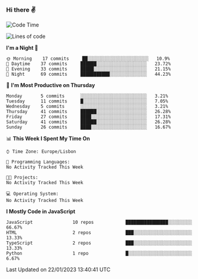### Hi there :v:

<!--
**eusebioaddsilva/eusebioaddsilva** is a ✨ _special_ ✨ repository because its `README.md` (this file) appears on your GitHub profile.

<!--START_SECTION:waka-->
![Code Time](http://img.shields.io/badge/Code%20Time-35%20hrs%2012%20mins-blue)

![Lines of code](https://img.shields.io/badge/From%20Hello%20World%20I%27ve%20Written-658%20Thousand%20lines%20of%20code-blue)

**I'm a Night 🦉** 

```text
🌞 Morning    17 commits     ██░░░░░░░░░░░░░░░░░░░░░░░   10.9% 
🌆 Daytime    37 commits     ██████░░░░░░░░░░░░░░░░░░░   23.72% 
🌃 Evening    33 commits     █████░░░░░░░░░░░░░░░░░░░░   21.15% 
🌙 Night      69 commits     ███████████░░░░░░░░░░░░░░   44.23%

```
📅 **I'm Most Productive on Thursday** 

```text
Monday       5 commits      ░░░░░░░░░░░░░░░░░░░░░░░░░   3.21% 
Tuesday      11 commits     █░░░░░░░░░░░░░░░░░░░░░░░░   7.05% 
Wednesday    5 commits      ░░░░░░░░░░░░░░░░░░░░░░░░░   3.21% 
Thursday     41 commits     ██████░░░░░░░░░░░░░░░░░░░   26.28% 
Friday       27 commits     ████░░░░░░░░░░░░░░░░░░░░░   17.31% 
Saturday     41 commits     ██████░░░░░░░░░░░░░░░░░░░   26.28% 
Sunday       26 commits     ████░░░░░░░░░░░░░░░░░░░░░   16.67%

```


📊 **This Week I Spent My Time On** 

```text
⌚︎ Time Zone: Europe/Lisbon

💬 Programming Languages: 
No Activity Tracked This Week

🐱‍💻 Projects: 
No Activity Tracked This Week

💻 Operating System: 
No Activity Tracked This Week

```

**I Mostly Code in JavaScript** 

```text
JavaScript               10 repos            ████████████████░░░░░░░░░   66.67% 
HTML                     2 repos             ███░░░░░░░░░░░░░░░░░░░░░░   13.33% 
TypeScript               2 repos             ███░░░░░░░░░░░░░░░░░░░░░░   13.33% 
Python                   1 repo              █░░░░░░░░░░░░░░░░░░░░░░░░   6.67%

```



 Last Updated on 22/01/2023 13:40:41 UTC
<!--END_SECTION:waka-->
